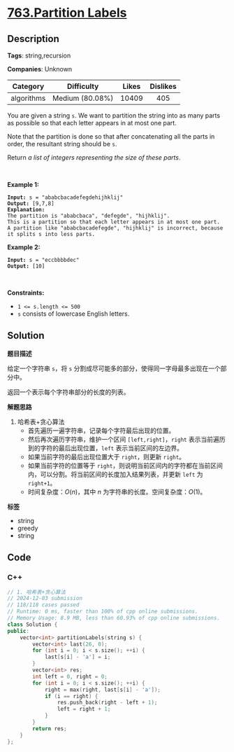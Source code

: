 # [763.Partition Labels](https://leetcode.com/problems/partition-labels/description/)

## Description

**Tags**: string,recursion

**Companies**: Unknown

|  Category  |   Difficulty    | Likes | Dislikes |
| :--------: | :-------------: | :---: | :------: |
| algorithms | Medium (80.08%) | 10409 |   405    |

<p>You are given a string <code>s</code>. We want to partition the string into as many parts as possible so that each letter appears in at most one part.</p>
<p>Note that the partition is done so that after concatenating all the parts in order, the resultant string should be <code>s</code>.</p>
<p>Return <em>a list of integers representing the size of these parts</em>.</p>
<p>&nbsp;</p>
<p><strong class="example">Example 1:</strong></p>
<pre><code><strong>Input:</strong> s = &quot;ababcbacadefegdehijhklij&quot;
<strong>Output:</strong> [9,7,8]
<strong>Explanation:</strong>
The partition is &quot;ababcbaca&quot;, &quot;defegde&quot;, &quot;hijhklij&quot;.
This is a partition so that each letter appears in at most one part.
A partition like &quot;ababcbacadefegde&quot;, &quot;hijhklij&quot; is incorrect, because it splits s into less parts.</code></pre>
<p><strong class="example">Example 2:</strong></p>
<pre><code><strong>Input:</strong> s = &quot;eccbbbbdec&quot;
<strong>Output:</strong> [10]</code></pre>
<p>&nbsp;</p>
<p><strong>Constraints:</strong></p>
<ul>
  <li><code>1 &lt;= s.length &lt;= 500</code></li>
  <li><code>s</code> consists of lowercase English letters.</li>
</ul>

## Solution

**题目描述**

给定一个字符串 `s`，将 `s` 分割成尽可能多的部分，使得同一字母最多出现在一个部分中。

返回一个表示每个字符串部分的长度的列表。

**解题思路**

1. 哈希表+贪心算法
   - 首先遍历一遍字符串，记录每个字符最后出现的位置。
   - 然后再次遍历字符串，维护一个区间 `[left,right]`，`right` 表示当前遍历到的字符的最后出现位置，`left` 表示当前区间的左边界。
   - 如果当前字符的最后出现位置大于 `right`，则更新 `right`。
   - 如果当前字符的位置等于 `right`，则说明当前区间内的字符都在当前区间内，可以分割。将当前区间的长度加入结果列表，并更新 `left` 为 `right+1`。
   - 时间复杂度：$O(n)$，其中 $n$ 为字符串的长度。空间复杂度：$O(1)$。

**标签**

- string
- greedy
- string

<!-- code start -->
## Code

### C++

```cpp
// 1. 哈希表+贪心算法
// 2024-12-03 submission
// 118/118 cases passed
// Runtime: 0 ms, faster than 100% of cpp online submissions.
// Memory Usage: 8.9 MB, less than 60.93% of cpp online submissions.
class Solution {
public:
    vector<int> partitionLabels(string s) {
        vector<int> last(26, 0);
        for (int i = 0; i < s.size(); ++i) {
            last[s[i] - 'a'] = i;
        }
        vector<int> res;
        int left = 0, right = 0;
        for (int i = 0; i < s.size(); ++i) {
            right = max(right, last[s[i] - 'a']);
            if (i == right) {
                res.push_back(right - left + 1);
                left = right + 1;
            }
        }
        return res;
    }
};
```

<!-- code end -->

